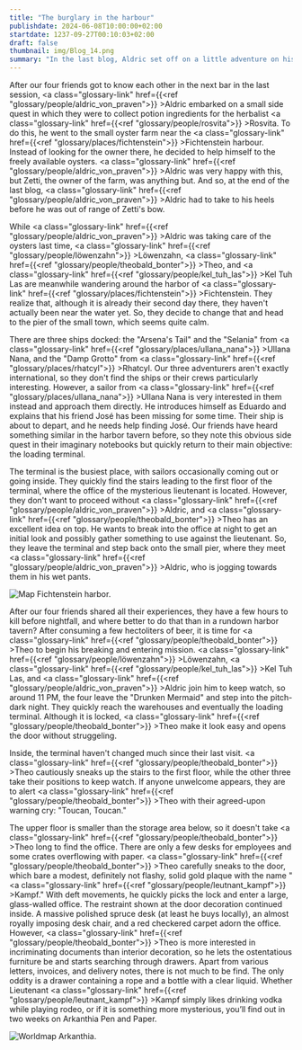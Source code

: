 ```yaml
---
title: "The burglary in the harbour"
publishdate: 2024-06-08T10:00:00+02:00
startdate: 1237-09-27T00:10:03+02:00
draft: false
thumbnail: img/Blog_14.png
summary: "In the last blog, Aldric set off on a little adventure on his own. He explored the oyster farm near Fichtenstein harbour and got to know its owner, Zetti. Today we find out what our other three friends have been up to in the meantime. You can find out why it all ended in a break-in here:"
---
```


After our four friends got to know each other in the next bar in the last session, <a class="glossary-link" href={{<ref "glossary/people/aldric_von_praven">}} >Aldric</a> embarked on a small side quest in which they were to collect potion ingredients for the herbalist <a class="glossary-link" href={{<ref "glossary/people/rosvita">}} >Rosvita</a>. To do this, he went to the small oyster farm near the <a class="glossary-link" href={{<ref "glossary/places/fichtenstein">}} >Fichtenstein</a> harbour. Instead of looking for the owner there, he decided to help himself to the freely available oysters. <a class="glossary-link" href={{<ref "glossary/people/aldric_von_praven">}} >Aldric</a> was very happy with this, but Zetti, the owner of the farm, was anything but. And so, at the end of the last blog, <a class="glossary-link" href={{<ref "glossary/people/aldric_von_praven">}} >Aldric</a> had to take to his heels before he was out of range of Zetti's bow.

While <a class="glossary-link" href={{<ref "glossary/people/aldric_von_praven">}} >Aldric</a> was taking care of the oysters last time, <a class="glossary-link" href={{<ref "glossary/people/löwenzahn">}} >Löwenzahn</a>, <a class="glossary-link" href={{<ref "glossary/people/theobald_bonter">}} >Theo</a>, and <a class="glossary-link" href={{<ref "glossary/people/kel_tuh_las">}} >Kel Tuh Las</a> are meanwhile wandering around the harbor of <a class="glossary-link" href={{<ref "glossary/places/fichtenstein">}} >Fichtenstein</a>. They realize that, although it is already their second day there, they haven't actually been near the water yet. So, they decide to change that and head to the pier of the small town, which seems quite calm. 

There are three ships docked: the "Arsena's Tail" and the "Selania" from <a class="glossary-link" href={{<ref "glossary/places/ullana_nana">}} >Ullana Nana</a>, and the "Damp Grotto" from <a class="glossary-link" href={{<ref "glossary/places/rhatcyl">}} >Rhatcyl</a>. Our three adventurers aren't exactly international, so they don't find the ships or their crews particularly interesting. However, a sailor from <a class="glossary-link" href={{<ref "glossary/places/ullana_nana">}} >Ullana Nana</a> is very interested in them instead and approach them directly. He introduces himself as Eduardo and explains that his friend José has been missing for some time. Their ship is about to depart, and he needs help finding José. Our friends have heard something similar in the harbor tavern before, so they note this obvious side quest in their imaginary notebooks but quickly return to their main objective: the loading terminal. 

The terminal is the busiest place, with sailors occasionally coming out or going inside. They quickly find the stairs leading to the first floor of the terminal, where the office of the mysterious lieutenant is located. However, they don't want to proceed without <a class="glossary-link" href={{<ref "glossary/people/aldric_von_praven">}} >Aldric</a>, and <a class="glossary-link" href={{<ref "glossary/people/theobald_bonter">}} >Theo</a> has an excellent idea on top. He wants to break into the office at night to get an initial look and possibly gather something to use against the lieutenant. So, they leave the terminal and step back onto the small pier, where they meet <a class="glossary-link" href={{<ref "glossary/people/aldric_von_praven">}} >Aldric</a>, who is jogging towards them in his wet pants.

<div class="img-max center">
  <img class="img-fluid rounded" title="Map Fichtenstein harbor" alt="Map Fichtenstein harbor." src="/img/fichtenstein_hafen.jpg" />
</div>

After our four friends shared all their experiences, they have a few hours to kill before nightfall, and where better to do that than in a rundown harbor tavern? After consuming a few hectoliters of beer, it is time for <a class="glossary-link" href={{<ref "glossary/people/theobald_bonter">}} >Theo</a> to begin his breaking and entering mission. <a class="glossary-link" href={{<ref "glossary/people/löwenzahn">}} >Löwenzahn</a>, <a class="glossary-link" href={{<ref "glossary/people/kel_tuh_las">}} >Kel Tuh Las</a>, and <a class="glossary-link" href={{<ref "glossary/people/aldric_von_praven">}} >Aldric</a> join him to keep watch, so around 11 PM, the four leave the "Drunken Mermaid" and step into the pitch-dark night. They quickly reach the warehouses and eventually the loading terminal. Although it is locked, <a class="glossary-link" href={{<ref "glossary/people/theobald_bonter">}} >Theo</a> make it look easy and opens the door without struggeling.

Inside, the terminal haven't changed much since their last visit. <a class="glossary-link" href={{<ref "glossary/people/theobald_bonter">}} >Theo</a> cautiously sneaks up the stairs to the first floor, while the other three take their positions to keep watch. If anyone unwelcome appears, they are to alert <a class="glossary-link" href={{<ref "glossary/people/theobald_bonter">}} >Theo</a> with their agreed-upon warning cry: "Toucan, Toucan."

The upper floor is smaller than the storage area below, so it doesn't take <a class="glossary-link" href={{<ref "glossary/people/theobald_bonter">}} >Theo</a> long to find the office. There are only a few desks for employees and some crates overflowing with paper. <a class="glossary-link" href={{<ref "glossary/people/theobald_bonter">}} >Theo</a> carefully sneaks to the door, which bare a modest, definitely not flashy, solid gold plaque with the name "<a class="glossary-link" href={{<ref "glossary/people/leutnant_kampf">}} >Kampf</a>." With deft movements, he quickly picks the lock and enter a large, glass-walled office. The restraint shown at the door decoration continued inside. A massive polished spruce desk (at least he buys locally), an almost royally imposing desk chair, and a red checkered carpet adorn the office. However, <a class="glossary-link" href={{<ref "glossary/people/theobald_bonter">}} >Theo</a> is more interested in incriminating documents than interior decoration, so he lets the ostentatious furniture be and starts searching through drawers. Apart from various letters, invoices, and delivery notes, there is not much to be find. The only oddity is a drawer containing a rope and a bottle with a clear liquid. Whether Lieutenant <a class="glossary-link" href={{<ref "glossary/people/leutnant_kampf">}} >Kampf</a> simply likes drinking vodka while playing rodeo, or if it is something more mysterious, you’ll find out in two weeks on Arkanthia Pen and Paper.

<div class="img-max center">
  <img class="img-fluid" title="Worldmap Arkanthia" alt="Worldmap Arkanthia." src="/img/Arkanthia_Full_Map_Fichtenstein_Hafen.jpg" />
</div>
